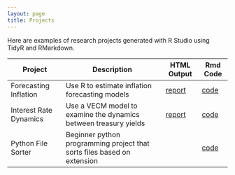 ```yaml
---
layout: page
title: Projects
---
```


Here are examples of research projects generated with R Studio using TidyR and RMarkdown.

Project | Description | HTML Output | Rmd Code
--- | --- | --- | ---
Forecasting Inflation | Use R to estimate inflation forecasting models | [report](https://scannon2k.github.io/inflation-forecasting/) | [code](https://github.com/scannon2k/inflation-forecasting)
Interest Rate Dynamics | Use a VECM model to examine the dynamics between treasury yields | [report](https://scannon2k.github.io/interest-rate-var/) | [code](https://github.com/scannon2k/interest-rate-var)
Python File Sorter | Beginner python programming project that sorts files based on extension | | [code](https://github.com/scannon2k/python-sorter)
